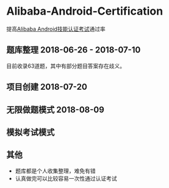 # Alibaba-Android-Certification
提高[Alibaba Android技能认证考试](https://yq.aliyun.com/promotion/552?utm_content=m_42909)通过率



题库整理 2018-06-26 - 2018-07-10
-------
目前收录63道题，其中有部分题目答案存在歧义。

项目创建 2018-07-20
-------

无限做题模式 2018-08-09
-------

模拟考试模式
-------

其他
-------
* 题库都是个人收集整理，难免有错
* 认真做完可以比较容易一次性通过认证考试
